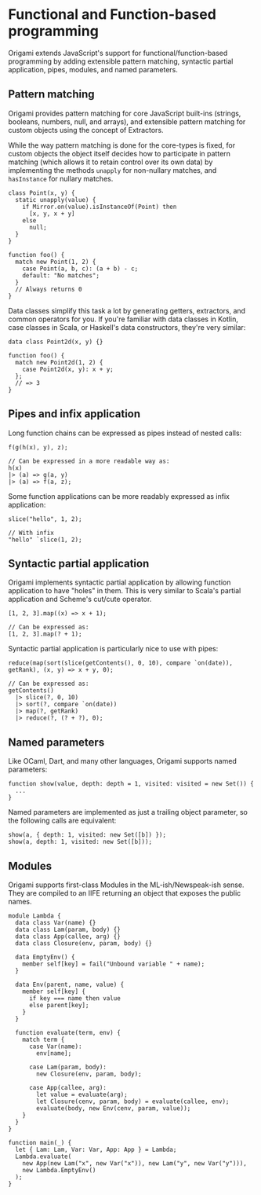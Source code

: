 # Functional and Function-based programming

Origami extends JavaScript's support for functional/function-based programming by adding extensible pattern matching, syntactic partial application, pipes, modules, and named parameters.

## Pattern matching

Origami provides pattern matching for core JavaScript built-ins (strings, booleans, numbers, null, and arrays), and extensible pattern matching for custom objects using the concept of Extractors.

While the way pattern matching is done for the core-types is fixed, for custom objects the object itself decides how to participate in pattern matching (which allows it to retain control over its own data) by implementing the methods `unapply` for non-nullary matches, and `hasInstance` for nullary matches.

```
class Point(x, y) {
  static unapply(value) {
    if Mirror.on(value).isInstanceOf(Point) then
      [x, y, x + y]
    else
      null;
  }
}

function foo() {
  match new Point(1, 2) {
    case Point(a, b, c): (a + b) - c;
    default: "No matches";
  }
  // Always returns 0
}
```

Data classes simplify this task a lot by generating getters, extractors, and common operators for you. If you're familiar with data classes in Kotlin, case classes in Scala, or Haskell's data constructors, they're very similar:

```
data class Point2d(x, y) {}

function foo() {
  match new Point2d(1, 2) {
    case Point2d(x, y): x + y;
  };
  // => 3
}
```

## Pipes and infix application

Long function chains can be expressed as pipes instead of nested calls:

```
f(g(h(x), y), z);

// Can be expressed in a more readable way as:
h(x)
|> (a) => g(a, y)
|> (a) => f(a, z);
```

Some function applications can be more readably expressed as infix application:

```
slice("hello", 1, 2);

// With infix
"hello" `slice(1, 2);
```

## Syntactic partial application

Origami implements syntactic partial application by allowing function application to have "holes" in them. This is very similar to Scala's partial application and Scheme's cut/cute operator.

```
[1, 2, 3].map((x) => x + 1);

// Can be expressed as:
[1, 2, 3].map(? + 1);
```

Syntactic partial application is particularly nice to use with pipes:

```
reduce(map(sort(slice(getContents(), 0, 10), compare `on(date)), getRank), (x, y) => x + y, 0);

// Can be expressed as:
getContents()
  |> slice(?, 0, 10)
  |> sort(?, compare `on(date))
  |> map(?, getRank)
  |> reduce(?, (? + ?), 0);
```

## Named parameters

Like OCaml, Dart, and many other languages, Origami supports named parameters:

```
function show(value, depth: depth = 1, visited: visited = new Set()) {
  ...
}
```

Named parameters are implemented as just a trailing object parameter, so the following calls are equivalent:

```
show(a, { depth: 1, visited: new Set([b]) });
show(a, depth: 1, visited: new Set([b]));
```

## Modules

Origami supports first-class Modules in the ML-ish/Newspeak-ish sense. They are compiled to an IIFE returning an object that exposes the public names.

```
module Lambda {
  data class Var(name) {}
  data class Lam(param, body) {}
  data class App(callee, arg) {}
  data class Closure(env, param, body) {}

  data EmptyEnv() {
    member self[key] = fail("Unbound variable " + name);
  }

  data Env(parent, name, value) {
    member self[key] {
      if key === name then value
      else parent[key];
    }
  }

  function evaluate(term, env) {
    match term {
      case Var(name):
        env[name];

      case Lam(param, body):
        new Closure(env, param, body);

      case App(callee, arg):
        let value = evaluate(arg);
        let Closure(cenv, param, body) = evaluate(callee, env);
        evaluate(body, new Env(cenv, param, value));
    }
  }
}

function main(_) {
  let { Lam: Lam, Var: Var, App: App } = Lambda;
  Lambda.evaluate(
    new App(new Lam("x", new Var("x")), new Lam("y", new Var("y"))),
    new Lambda.EmptyEnv()
  );
}
```
